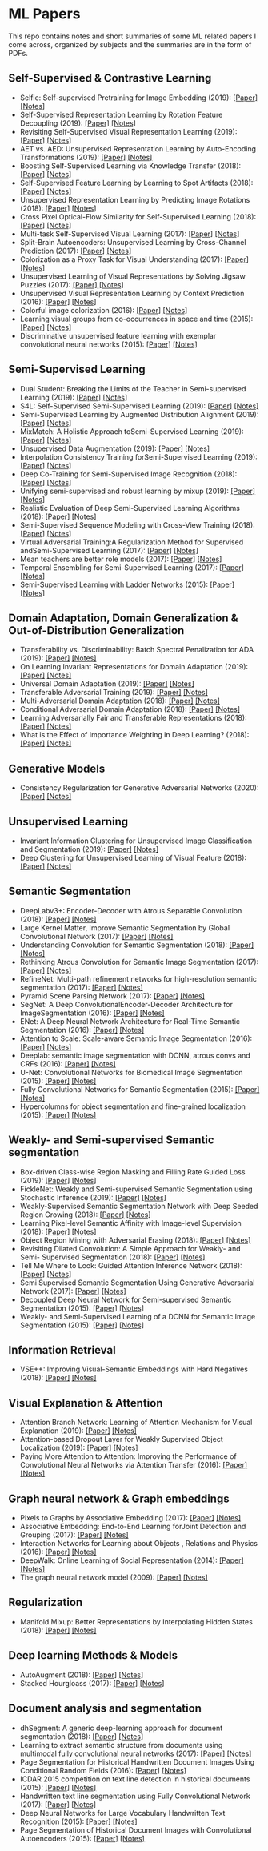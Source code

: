 # ML Papers
This repo contains notes and short summaries of some ML related papers I come across, organized by subjects and the summaries are in the form of PDFs.

## Self-Supervised & Contrastive Learning
- Selfie: Self-supervised Pretraining for Image Embedding (2019): [[Paper]](https://arxiv.org/abs/1906.02940) [[Notes]](notes/76_selfie_pretraining_for_img_embeddings.pdf)
- Self-Supervised Representation Learning by Rotation Feature Decoupling (2019): [[Paper]](http://openaccess.thecvf.com/content_CVPR_2019/papers/Feng_Self-Supervised_Representation_Learning_by_Rotation_Feature_Decoupling_CVPR_2019_paper.pdf) [[Notes]](notes/73_SSL_by_rotation_decoupling.pdf)
- Revisiting Self-Supervised Visual Representation Learning (2019): [[Paper]](https://arxiv.org/abs/1901.09005) [[Notes]](notes/72_revisiting_SSL.pdf)
- AET vs. AED: Unsupervised Representation Learning by Auto-Encoding Transformations (2019): [[Paper]](https://arxiv.org/abs/1901.04596) [[Notes]](notes/74_AFT_vs_AED.pdf)
- Boosting Self-Supervised Learning via Knowledge Transfer (2018): [[Paper]](https://arxiv.org/abs/1805.00385) [[Notes]](notes/67_boosting_self_super_via_trsf_learning.pdf)
- Self-Supervised Feature Learning by Learning to Spot Artifacts (2018): [[Paper]](https://arxiv.org/abs/1806.05024) [[Notes]](notes/69_SSL_by_learn_to_spot_artifacts.pdf)
- Unsupervised Representation Learning by Predicting Image Rotations (2018): [[Paper]](https://arxiv.org/abs/1803.07728) [[Notes]](notes/68_unsup_img_rep_learn_by_rot_predic.pdf)
- Cross Pixel Optical-Flow Similarity for Self-Supervised Learning (2018): [[Paper]](https://arxiv.org/abs/1807.05636) [[Notes]](notes/75_cross_pixel_optical_flow.pdf)
- Multi-task Self-Supervised Visual Learning (2017): [[Paper]](https://arxiv.org/abs/1708.07860) [[Notes]](notes/64_multi_task_self_supervised.pdf)
- Split-Brain Autoencoders: Unsupervised Learning by Cross-Channel Prediction (2017): [[Paper]](https://arxiv.org/abs/1611.09842) [[Notes]](notes/65_split_brain_autoencoders.pdf)
- Colorization as a Proxy Task for Visual Understanding (2017): [[Paper]](https://arxiv.org/abs/1703.04044) [[Notes]](notes/66_colorization_as_a_proxy_for_viz_under.pdf)
- Unsupervised Learning of Visual Representations by Solving Jigsaw Puzzles (2017): [[Paper]](https://arxiv.org/abs/1603.09246) [[Notes]](notes/63_solving_jigsaw_puzzles.pdf)
- Unsupervised Visual Representation Learning by Context Prediction (2016): [[Paper]](https://arxiv.org/abs/1505.05192) [[Notes]](notes/62_unsupervised_learning_with_context_prediction.pdf)
- Colorful image colorization (2016): [[Paper]](https://richzhang.github.io/colorization/) [[Notes]](notes/59_colorful_colorization.pdf)
- Learning visual groups from co-occurrences in space and time (2015): [[Paper]](https://arxiv.org/abs/1511.06811) [[Notes]](notes/61_visual_groups_from_co_occurrences.pdf)
- Discriminative unsupervised feature learning with exemplar convolutional neural networks (2015): [[Paper]](https://arxiv.org/abs/1406.6909) [[Notes]](notes/60_exemplar_CNNs.pdf)

## Semi-Supervised Learning

- Dual Student: Breaking the Limits of the Teacher in Semi-supervised Learning (2019): [[Paper]](https://arxiv.org/abs/1909.01804) [[Notes]](notes/79_dual_student.pdf)
- S4L: Self-Supervised Semi-Supervised Learning (2019): [[Paper]](https://arxiv.org/abs/1905.03670) [[Notes]](notes/83_S4L.pdf)
- Semi-Supervised Learning by Augmented Distribution Alignment (2019): [[Paper]](https://arxiv.org/abs/1905.08171) [[Notes]](notes/80_SSL_aug_dist_align.pdf)
- MixMatch: A Holistic Approach toSemi-Supervised Learning (2019): [[Paper]](https://arxiv.org/abs/1905.02249) [[Notes]](notes/45_mixmatch.pdf)
- Unsupervised Data Augmentation (2019): [[Paper]](https://arxiv.org/abs/1904.12848) [[Notes]](notes/39_unsupervised_data_aug.pdf)
- Interpolation Consistency Training forSemi-Supervised Learning (2019): [[Paper]](https://arxiv.org/abs/1903.03825) [[Notes]](notes/44_interpolation_consistency_tranining.pdf)
- Deep Co-Training for Semi-Supervised Image Recognition (2018): [[Paper]](https://arxiv.org/abs/1803.05984) [[Notes]](notes/46_deep_co_training_img_rec.pdf)
- Unifying semi-supervised and robust learning by mixup (2019): [[Paper]](https://openreview.net/forum?id=r1gp1jRN_4) [[Notes]](notes/42_mixmixup.pdf)
- Realistic Evaluation of Deep Semi-Supervised Learning Algorithms (2018): [[Paper]](https://arxiv.org/abs/1804.09170) [[Notes]](notes/37_realistic_eval_of_deep_ss.pdf)
- Semi-Supervised Sequence Modeling with Cross-View Training (2018): [[Paper]](https://arxiv.org/abs/1809.08370) [[Notes]](notes/38_cross_view_semi_supervised.pdf)
- Virtual Adversarial Training:A Regularization Method for Supervised andSemi-Supervised Learning (2017): [[Paper]](https://arxiv.org/abs/1704.03976) [[Notes]](notes/40_virtual_adversarial_training.pdf)
- Mean teachers are better role models (2017): [[Paper]](https://arxiv.org/abs/1703.01780) [[Notes]](notes/56_mean_teachers.pdf)
- Temporal Ensembling for Semi-Supervised Learning (2017): [[Paper]](https://arxiv.org/abs/1610.02242) [[Notes]](notes/55_temporal-ensambling.pdf)
- Semi-Supervised Learning with Ladder Networks (2015): [[Paper]](https://arxiv.org/abs/1507.02672) [[Notes]](notes/33_ladder_nets.pdf)

## Domain Adaptation, Domain Generalization & Out-of-Distribution Generalization
- Transferability vs. Discriminability: Batch Spectral Penalization for ADA (2019): [[Paper]](http://proceedings.mlr.press/v97/chen19i.html) [[Notes]](notes/91_batch_spectral_normalization.pdf)
- On Learning Invariant Representations for Domain Adaptation (2019): [[Paper]](https://arxiv.org/abs/1901.09453) [[Notes]](notes/90_on_learning_invariant_repr.pdf)
- Universal Domain Adaptation (2019): [[Paper]](http://openaccess.thecvf.com/content_CVPR_2019/papers/You_Universal_Domain_Adaptation_CVPR_2019_paper.pdf) [[Notes]](notes/87_Universal_DA.pdf)
- Transferable Adversarial Training (2019): [[Paper]](http://proceedings.mlr.press/v97/liu19b/liu19b.pdf) [[Notes]](notes/86_TDT.pdf)
- Multi-Adversarial Domain Adaptation (2018): [[Paper]](https://arxiv.org/abs/1809.02176) [[Notes]](notes/92_multi_adversarial_domain_adaptation.pdf)
- Conditional Adversarial Domain Adaptation (2018): [[Paper]](https://arxiv.org/abs/1705.10667) [[Notes]](notes/85_CDAN.pdf)
- Learning Adversarially Fair and Transferable Representations (2018): [[Paper]](https://arxiv.org/abs/1802.06309) [[Notes]](notes/88_learning_adv_fair_and_tsf_repres.pdf)
- What is the Effect of Importance Weighting in Deep Learning? (2018): [[Paper]](https://arxiv.org/abs/1812.03372) [[Notes]](notes/89_effect_of_importance_weighting.pdf)

## Generative Models
- Consistency Regularization for Generative Adversarial Networks (2020): [[Paper]](https://arxiv.org/abs/1910.12027) [[Notes]](notes/84_CR_GANs.pdf)

## Unsupervised Learning
- Invariant Information Clustering for Unsupervised Image Classification and Segmentation (2019): [[Paper]](https://arxiv.org/abs/1807.06653) [[Notes]](notes/78_IIC.pdf)
- Deep Clustering for Unsupervised Learning of Visual Feature (2018): [[Paper]](https://arxiv.org/abs/1807.05520) [[Notes]](notes/70_deep_clustering_for_un_visual_features.pdf)

## Semantic Segmentation
- DeepLabv3+: Encoder-Decoder with Atrous Separable Convolution (2018): [[Paper]](https://arxiv.org/abs/1802.02611) [[Notes]](notes/26_deeplabv3+.pdf)
- Large Kernel Matter, Improve Semantic Segmentation by Global Convolutional Network (2017): [[Paper]](https://arxiv.org/abs/1703.02719) [[Notes]](notes/28_large_kernel_maters.pdf)
- Understanding Convolution for Semantic Segmentation (2018): [[Paper]](https://arxiv.org/abs/1702.08502) [[Notes]](notes/29_understanding_conv_for_sem_seg.pdf)
- Rethinking Atrous Convolution for Semantic Image Segmentation (2017): [[Paper]](https://arxiv.org/abs/1706.05587) [[Notes]](notes/25_deeplab_v3.pdf)
- RefineNet: Multi-path refinement networks for high-resolution semantic segmentation (2017): [[Paper]](https://arxiv.org/abs/1611.06612) [[Notes]](notes/31_refinenet.pdf)
- Pyramid Scene Parsing Network (2017): [[Paper]](http://jiaya.me/papers/PSPNet_cvpr17.pdf) [[Notes]](notes/22_pspnet.pdf)
- SegNet: A Deep ConvolutionalEncoder-Decoder Architecture for ImageSegmentation (2016): [[Paper]](https://arxiv.org/pdf/1511.00561) [[Notes]](notes/21_segnet.pdf)
- ENet: A Deep Neural Network Architecture for Real-Time Semantic Segmentation (2016): [[Paper]](https://arxiv.org/abs/1606.02147) [[Notes]](notes/27_enet.pdf)
- Attention to Scale: Scale-aware Semantic Image Segmentation (2016): [[Paper]](https://arxiv.org/abs/1511.03339) [[Notes]](notes/30_atttention_to_scale.pdf)
- Deeplab: semantic image segmentation with DCNN, atrous convs and CRFs (2016): [[Paper]](https://arxiv.org/abs/1606.00915) [[Notes]](notes/23_deeplab_v2.pdf)
- U-Net: Convolutional Networks for Biomedical Image Segmentation (2015): [[Paper]](https://arxiv.org/abs/1505.04597) [[Notes]](notes/20_Unet.pdf)
- Fully Convolutional Networks for Semantic Segmentation (2015): [[Paper]](https://people.eecs.berkeley.edu/~jonlong/long_shelhamer_fcn.pdf) [[Notes]](notes/19_FCN.pdf)
- Hypercolumns for object segmentation and fine-grained localization (2015): [[Paper]](http://home.bharathh.info/pubs/pdfs/BharathCVPR2015.pdf) [[Notes]](notes/24_hypercolumns.pdf)


## Weakly- and Semi-supervised Semantic segmentation
- Box-driven Class-wise Region Masking and Filling Rate Guided Loss (2019): [[Paper]](http://arxiv.org/abs/1904.11693) [[Notes]](notes/54_boxe_driven_weakly_segmentation.pdf)
- FickleNet: Weakly and Semi-supervised Semantic Segmentation using Stochastic Inference (2019): [[Paper]](https://arxiv.org/abs/1902.10421) [[Notes]](notes/49_ficklenet.pdf)
- Weakly-Supervised Semantic Segmentation Network with Deep Seeded Region Growing (2018): [[Paper]](http://openaccess.thecvf.com/content_cvpr_2018/papers/Huang_Weakly-Supervised_Semantic_Segmentation_CVPR_2018_paper.pdf) [[Notes]](notes/53_deep_seeded_region_growing.pdf)
- Learning Pixel-level Semantic Affinity with Image-level Supervision (2018): [[Paper]](https://arxiv.org/abs/1803.10464) [[Notes]](notes/81_affinity_for_ws_segmentation.pdf)
- Object Region Mining with Adversarial Erasing (2018): [[Paper]](https://arxiv.org/abs/1703.08448) [[Notes]](notes/51_object_region_manning_for_sem_seg.pdf)
- Revisiting Dilated Convolution: A Simple Approach for Weakly- and Semi- Supervised Segmentation (2018): [[Paper]](https://arxiv.org/abs/1805.04574) [[Notes]](notes/52_dilates_convolution_semi_super_segmentation.pdf)
- Tell Me Where to Look: Guided Attention Inference Network (2018): [[Paper]](https://arxiv.org/abs/1802.10171) [[Notes]](notes/50_tell_me_where_to_look.pdf)
- Semi Supervised Semantic Segmentation Using Generative Adversarial Network (2017): [[Paper]](https://arxiv.org/abs/1703.09695) [[Notes]](notes/82_ss_segmentation_gans.pdf)
- Decoupled Deep Neural Network for Semi-supervised Semantic Segmentation (2015): [[Paper]](https://arxiv.org/abs/1506.04924) [[Notes]](notes/47_decoupled_nn_for_segmentation.pdf)
- Weakly- and Semi-Supervised Learning of a DCNN for Semantic Image Segmentation (2015): [[Paper]](https://arxiv.org/abs/1502.02734) [[Notes]](notes/48_weakly_and_ss_for_segmentation.pdf)


## Information Retrieval
- VSE++: Improving Visual-Semantic Embeddings with Hard Negatives (2018): [[Paper]](https://arxiv.org/abs/1707.05612) [[Notes]](notes/77_vse++.pdf)

## Visual Explanation & Attention
- Attention Branch Network: Learning of Attention Mechanism for Visual Explanation (2019): [[Paper]](https://arxiv.org/abs/1812.10025) [[Notes]](notes/57_attention_branch_netwrok.pdf)
- Attention-based Dropout Layer for Weakly Supervised Object Localization (2019): [[Paper]](http://openaccess.thecvf.com/content_CVPR_2019/papers/Choe_Attention-Based_Dropout_Layer_for_Weakly_Supervised_Object_Localization_CVPR_2019_paper.pdf) [[Notes]](notes/58_attention_based_dropout.pdf)
- Paying More Attention to Attention: Improving the Performance of Convolutional Neural Networks via Attention Transfer (2016): [[Paper]](https://arxiv.org/abs/1612.03928) [[Notes]](notes/71_attention_transfer.pdf)

## Graph neural network & Graph embeddings
- Pixels to Graphs by Associative Embedding (2017): [[Paper]](https://arxiv.org/abs/1706.07365) [[Notes]](notes/36_pixels_to_graphs.pdf)
- Associative Embedding: End-to-End Learning forJoint Detection and Grouping (2017): [[Paper]](https://arxiv.org/abs/1611.05424) [[Notes]](notes/35_associative_emb.pdf)
- Interaction Networks for Learning about Objects , Relations and Physics (2016): [[Paper]](https://arxiv.org/abs/1612.00222) [[Notes]](notes/18_interaction_nets.pdf)
- DeepWalk: Online Learning of Social Representation (2014): [[Paper]](http://www.perozzi.net/publications/14_kdd_deepwalk.pdf) [[Notes]](notes/deep_walk.pdf)
- The graph neural network model (2009): [[Paper]](https://persagen.com/files/misc/scarselli2009graph.pdf) [[Notes]](notes/graph_neural_nets.pdf)

## Regularization
- Manifold Mixup: Better Representations by Interpolating Hidden States (2018): [[Paper]](https://arxiv.org/abs/1806.05236) [[Notes]](notes/43_manifold_mixup.pdf)

## Deep learning Methods & Models
- AutoAugment (2018): [[Paper]](https://arxiv.org/abs/1805.09501) [[Notes]](notes/41_autoaugment.pdf)
- Stacked Hourgloass (2017): [[Paper]](http://ismir2018.ircam.fr/doc/pdfs/138_Paper.pdf) [[Notes]](notes/34_stacked_hourglass.pdf)


## Document analysis and segmentation
- dhSegment: A generic deep-learning approach for document segmentation (2018): [[Paper]](https://arxiv.org/abs/1804.10371) [[Notes]](notes/dhSegement.pdf)
- Learning to extract semantic structure from documents using multimodal fully convolutional neural networks (2017): [[Paper]](https://arxiv.org/abs/1706.02337) [[Notes]](notes/learning_to_extract.pdf)
- Page Segmentation for Historical Handwritten Document Images Using Conditional Random Fields (2016): [[Paper]](https://www.researchgate.net/publication/312486501_Page_Segmentation_for_Historical_Handwritten_Document_Images_Using_Conditional_Random_Fields) [[Notes]](notes/seg_with_CRFs.pdf)
- ICDAR 2015 competition on text line detection in historical documents (2015): [[Paper]](http://ieeexplore.ieee.org/abstract/document/7333945/) [[Notes]](notes/ICDAR2015.pdf)
- Handwritten text line segmentation using Fully Convolutional Network (2017): [[Paper]](https://ieeexplore.ieee.org/document/8270267/) [[Notes]](notes/handwritten_text_seg_FCN.pdf)
- Deep Neural Networks for Large Vocabulary Handwritten Text Recognition (2015): [[Paper]](https://tel.archives-ouvertes.fr/tel-01249405/document) [[Notes]](notes/andwriten_text_recognition.pdf)
- Page Segmentation of Historical Document Images with Convolutional Autoencoders (2015): [[Paper]](https://ieeexplore.ieee.org/abstract/document/7333914/) [[Notes]](notes/segmentation_with_CAE.pdf)

